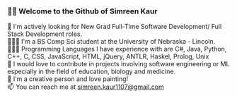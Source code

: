 ### 👋🏻 Welcome to the Github of Simreen Kaur

🎯 I'm actively looking for New Grad Full-Time Software Development/ Full Stack Development roles.
<br />👩🏻‍🎓 I'm a BS Comp Sci student at the University of Nebraska - Lincoln.
<br />👩🏻‍💻 Programming Languages I have experience with are C#, Java, Python, C++, C, CSS, JavaScript, HTML, jQuery, ANTLR, Haskel, Prolog, Unix
<br />👯 I would love to contribute in projects involving software engineering or ML especially in the field of education, biology and medicine.
<br />🎨 I'm a creative person and love painting!
<br />📫 You can reach me at simreen.kaur1107@gmail.com



